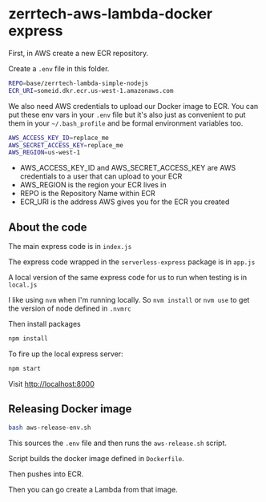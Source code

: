 # zerrtech-aws-lambda-docker express

First, in AWS create a new ECR repository.

Create a `.env` file in this folder.

```bash
REPO=base/zerrtech-lambda-simple-nodejs
ECR_URI=someid.dkr.ecr.us-west-1.amazonaws.com
```

We also need AWS credentials to upload our Docker image to ECR.  You can put these env vars in your `.env` file but it's also just as convenient to put them in your `~/.bash_profile` and be formal environment variables too.

```bash
AWS_ACCESS_KEY_ID=replace_me
AWS_SECRET_ACCESS_KEY=replace_me
AWS_REGION=us-west-1
```

* AWS_ACCESS_KEY_ID and AWS_SECRET_ACCESS_KEY are AWS credentials to a user that can upload to your ECR
* AWS_REGION is the region your ECR lives in
* REPO is the Repository Name within ECR
* ECR_URI is the address AWS gives you for the ECR you created

## About the code

The main express code is in `index.js`

The express code wrapped in the `serverless-express` package is in `app.js`

A local version of the same express code for us to run when testing is in `local.js`

I like using `nvm` when I'm running locally.  So `nvm install` or `nvm use` to get the version of node defined in `.nvmrc`

Then install packages

```bash
npm install
```

To fire up the local express server:

```bash
npm start
```

Visit [http://localhost:8000](http://localhost:8000)

## Releasing Docker image

```bash
bash aws-release-env.sh
```

This sources the `.env` file and then runs the `aws-release.sh` script.

Script builds the docker image defined in `Dockerfile`.

Then pushes into ECR.

Then you can go create a Lambda from that image.